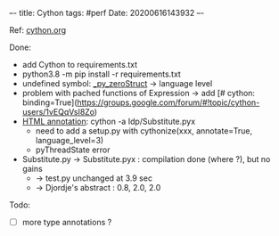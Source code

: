 –-
title: Cython
tags: #perf
Date: 20200616143932
–-

Ref: [cython.org](https://cython.org/)

Done:
* add Cython to requirements.txt
* python3.8 -m pip install -r requirements.txt
* undefined symbol: [_py_zeroStruct](https://stackoverflow.com/questions/44737063/cython-bbox-so-undefined-symbol-py-zerostruct) → language level
* problem with pached functions of Expression → add \[# cython: binding=True](https://groups.google.com/forum/#!topic/cython-users/1vEQqVsI8Zo)
* [HTML annotation](https://cython.readthedocs.io/en/latest/src/tutorial/cython_tutorial.html?highlight=html#primes): cython -a Idp/Substitute.pyx
    * need to add a setup.py with cythonize(xxx, annotate=True, language_level=3)
    * pyThreadState error
* Substitute.py → Substitute.pyx : compilation done (where ?), but no gains
    * → test.py unchanged at 3.9 sec 
    * → Djordje's abstract : 0.8, 2.0, 2.0

Todo: 
- [ ] more type annotations ?
